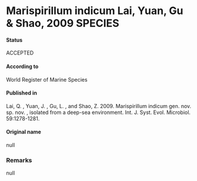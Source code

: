 # Marispirillum indicum Lai, Yuan, Gu & Shao, 2009 SPECIES

#### Status
ACCEPTED

#### According to
World Register of Marine Species

#### Published in
Lai, Q. , Yuan, J. , Gu, L. , and Shao, Z. 2009. Marispirillum indicum gen. nov. sp. nov. , isolated from a deep-sea environment. Int. J. Syst. Evol. Microbiol. 59:1278-1281.

#### Original name
null

### Remarks
null